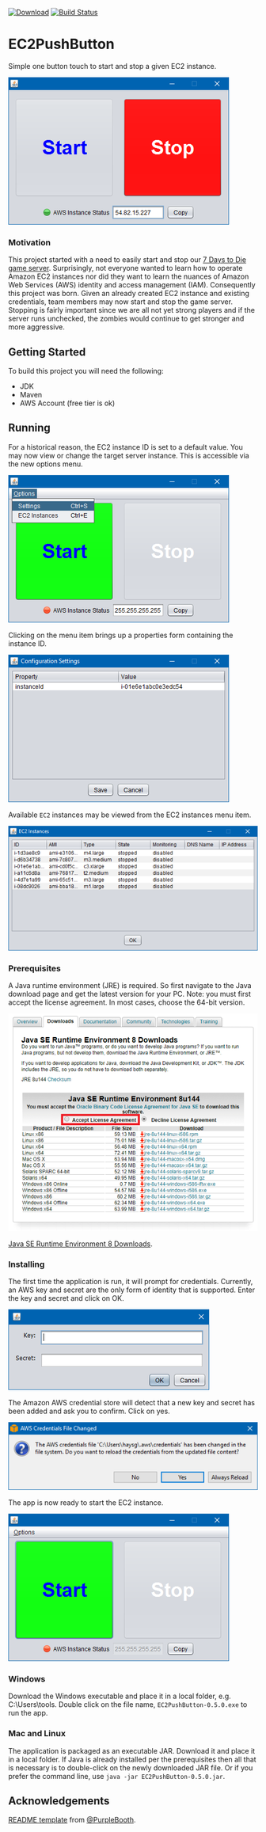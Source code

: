 [![Download](https://img.shields.io/github/release/ec2pushbutton.svg)](https://github.com/gkhays/ec2pushbutton/releases/) [![Build Status](https://travis-ci.org/gkhays/ec2pushbutton.svg?branch=master)](https://github.com/gkhays/ec2pushbutton)

# EC2PushButton

Simple one button touch to start and stop a given EC2 instance.

![App Stop](images/app-stop.png)

### Motivation

This project started with a need to easily start and stop our [7 Days to Die game server](http://store.steampowered.com/app/251570/7_Days_to_Die/). Surprisingly, not everyone wanted to learn how to operate Amazon EC2 instances nor did they want to learn the nuances of Amazon Web Services (AWS) identity and access management (IAM). Consequently this project was born. Given an already created EC2 instance and existing credentials, team members may now start and stop the game server. Stopping is fairly important since we are all not yet strong players and if the server runs unchecked, the zombies would continue to get stronger and more aggressive.

## Getting Started

To build this project you will need the following:

* JDK
* Maven
* AWS Account (free tier is ok)

## Running

For a historical reason, the EC2 instance ID is set to a default value. You may now view or change the target server instance. This is accessible via the new options menu.

![Settings Menu](images/settings-menu.png)

Clicking on the menu item brings up a properties form containing the instance ID.

![Settings Form](images/settings-form.png)

Available `EC2` instances may be viewed from the EC2 instances menu item.

![Instances Form](images/instances-form.png)

### Prerequisites

A Java runtime environment (JRE) is required. So first navigate to the Java download page and get the latest version for your PC. Note: you must first accept the license agreement. In most cases, choose the 64-bit version.

![JRE Download](images/jre.png)

[Java SE Runtime Environment 8 Downloads](http://www.oracle.com/technetwork/java/javase/downloads/jre8-downloads-2133155.html).

### Installing

The first time the application is run, it will prompt for credentials. Currently, an AWS key and secret are the only form of identity that is supported. Enter the key and secret and click on OK.

![Login](images/login.png)

The Amazon AWS credential store will detect that a new key and secret has been added and ask you to confirm. Click on yes.

![Credentials Changed](images/cred-changed.png)

The app is now ready to start the EC2 instance.

![App Start](images/app-start.png)

### Windows

Download the Windows executable and place it in a local folder, e.g. C:\Users\tools. Double click on the file name, `EC2PushButton-0.5.0.exe` to run the app.

### Mac and Linux

The application is packaged as an executable JAR. Download it and place it in a local folder. If Java is already installed per the prerequisites then all that is necessary is to double-click on the newly downloaded JAR file. Or if you prefer the command line, use `java -jar EC2PushButton-0.5.0.jar`.

## Acknowledgements

[README template](https://gist.github.com/PurpleBooth/109311bb0361f32d87a2) from [@PurpleBooth](https://gist.github.com/PurpleBooth).

